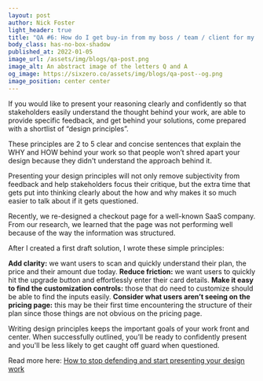 ```yaml
---
layout: post
author: Nick Foster
light_header: true
title: "QA #6: How do I get buy-in from my boss / team / client for my UX/UI design ideas?"
body_class: has-no-box-shadow
published_at: 2022-01-05
image_url: /assets/img/blogs/qa-post.png
image_alt: An abstract image of the letters Q and A
og_image: https://sixzero.co/assets/img/blogs/qa-post--og.png
image_position: center center
---
```


If you would like to present your reasoning clearly and confidently so that 
stakeholders easily understand the thought behind your work, are able to 
provide specific feedback, and get behind your solutions, come prepared with 
a shortlist of “design principles”.

These principles are 2 to 5 clear and concise sentences that explain the WHY 
and HOW behind your work so that people won’t shred apart your design because 
they didn't understand the approach behind it.

Presenting your design principles will not only remove subjectivity from 
feedback and help stakeholders focus their critique, but the extra time that 
gets put into thinking clearly about the how and why makes it so much easier 
to talk about if it gets questioned.

Recently, we re-designed a checkout page for a well-known SaaS company. From 
our research, we learned that the page was not performing well because of the 
way the information was structured. 

After I created a first draft solution, I wrote these simple principles: 

**Add clarity:** we want users to scan and quickly understand their plan, the 
price and their amount due today.
**Reduce friction:** we want users to quickly hit the upgrade button and
 effortlessly enter their card details. 
**Make it easy to find the customization controls:** those that do need to customize 
should be able to find the inputs easily.
**Consider what users aren’t seeing on the pricing page:** this may be their first 
time encountering the structure of their plan since those things are not 
obvious on the pricing page.

Writing design principles keeps the important goals of your work front and 
center. When successfully outlined, you’ll be ready to confidently present and 
you'll be less likely to get caught off guard when questioned.


Read more here: <a href="2021/11/18/how-to-stop-defending-and-start-presenting-your-work/" target="_blank">How to stop defending and start presenting your design work</a>

